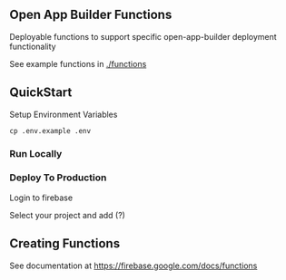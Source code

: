 ## Open App Builder Functions

Deployable functions to support specific open-app-builder deployment functionality

See example functions in [./functions](./functions/)

## QuickStart

Setup Environment Variables

```
cp .env.example .env
```

### Run Locally

### Deploy To Production

Login to firebase

Select your project and add (?)

## Creating Functions

See documentation at https://firebase.google.com/docs/functions
